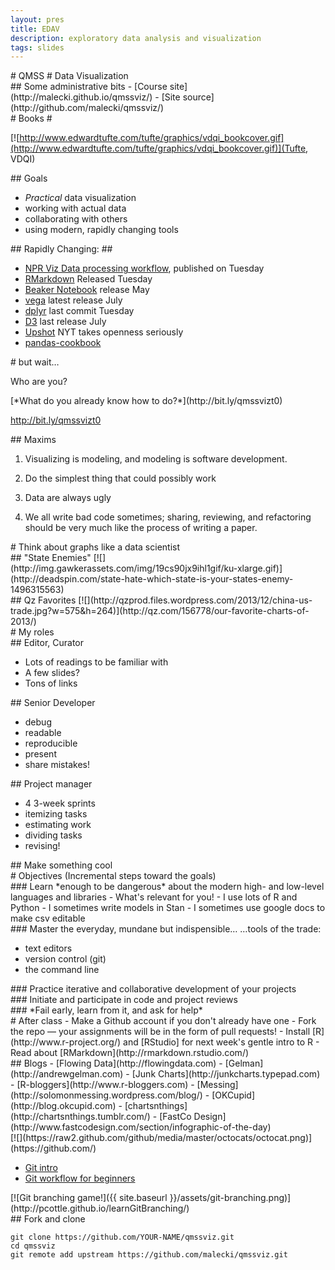 ```yaml
---
layout: pres
title: EDAV
description: exploratory data analysis and visualization
tags: slides
---
```

<section>
	<section>
# QMSS #
Data Visualization
</section>
	<section>
## Some administrative bits
- [Course site](http://malecki.github.io/qmssviz/)
- [Site source](http://github.com/malecki/qmssviz/)

</section>
	<section>
# Books #

[![http://www.edwardtufte.com/tufte/graphics/vdqi_bookcover.gif](http://www.edwardtufte.com/tufte/graphics/vdqi_bookcover.gif)](Tufte, VDQI)

</section>
</section>

<section>
<section>
## Goals

- *Practical* data visualization
- working with actual data
- collaborating with others
- using modern, rapidly changing tools

</section>
	<section>
## Rapidly Changing: ##

- [NPR Viz Data processing workflow](http://blog.apps.npr.org/2014/09/02/reusable-data-processing.html), published on Tuesday
- [RMarkdown](https://github.com/rstudio/rmarkdown/commits/master) Released Tuesday
- [Beaker Notebook](http://beakernotebook.com) release May
- [vega](Vega) latest release July
- [dplyr](https://github.com/hadley/dplyr) last commit Tuesday
- [D3](https://github.com/mbostock/d3) last release July
- [Upshot](https://github.com/theupshot) NYT takes openness seriously
- [pandas-cookbook](http://jvns.ca/blog/2013/12/22/cooking-with-pandas/)

</section>
</section>

<section>
	<section>
# but wait…

Who are you? 
</section>
	<section>
[*What do you already know how to do?*](http://bit.ly/qmssvizt0)

<http://bit.ly/qmssvizt0>
</section>
</section>

<section>
## Maxims

1. Visualizing is modeling, and modeling is software development.

1. Do the simplest thing that could possibly work

1. Data are always ugly

1. We all write bad code sometimes; sharing, reviewing, and refactoring should be very much like the process of writing a paper.

</section>
<section>
	<section>
# Think about graphs like a data scientist  
</section>
	<section>
## "State Enemies"
[![](http://img.gawkerassets.com/img/19cs90jx9ihl1gif/ku-xlarge.gif)](http://deadspin.com/state-hate-which-state-is-your-states-enemy-1496315563)
</section>
	<section>

</section>
	<section>
## Qz Favorites
[![](http://qzprod.files.wordpress.com/2013/12/china-us-trade.jpg?w=575&h=264)](http://qz.com/156778/our-favorite-charts-of-2013/)
</section>
</section> 

<section>
<section>
# My roles
</section>
	<section>
## Editor, Curator

- Lots of readings to be familiar with
- A few slides?
- Tons of links

</section>
	<section>
## Senior Developer

- debug
- readable
- reproducible
- present
- share mistakes!

</section>
	<section>
## Project manager

- 4 3-week sprints
- itemizing tasks
- estimating work
- dividing tasks
- revising!

</section>
</section>

<section>
## Make something cool
</section>

<section>
<section>
# Objectives
(Incremental steps toward the goals)
</section>
	<section>
### Learn *enough to be dangerous* about the modern high- and low-level languages and libraries
- What's relevant for you!
- I use lots of R and Python
- I sometimes write models in Stan
- I sometimes use google docs to make csv editable

</section>
	<section>
### Master the everyday, mundane but indispensible…
…tools of the trade: 

- text editors
- version control (git)
- the command line

</section>
	<section>
### Practice iterative and collaborative development of your projects

</section>
	<section>
### Initiate and participate in code and project reviews
</section>
	<section>
### *Fail early, learn from it, and ask for help*
</section>
</section>

<section>
	<section>
# After class
- Make a Github account if you don't already have one
- Fork the repo — your assignments will be in the form of pull requests!
- Install [R](http://www.r-project.org/) and [RStudio] for next week's gentle intro to R
- Read about [RMarkdown](http://rmarkdown.rstudio.com/)

</section>
	<section>
## Blogs
- [Flowing Data](http://flowingdata.com)
- [Gelman](http://andrewgelman.com)
- [Junk Charts](http://junkcharts.typepad.com)
- [R-bloggers](http://www.r-bloggers.com)
- [Messing](http://solomonmessing.wordpress.com/blog/)
- [OKCupid](http://blog.okcupid.com)
- [chartsnthings](http://chartsnthings.tumblr.com/)
- [FastCo Design](http://www.fastcodesign.com/section/infographic-of-the-day)
</section>
	<section>
[![](https://raw2.github.com/github/media/master/octocats/octocat.png)](https://github.com/)

- [Git intro](http://skli.se/2012/09/22/introduction-to-git/)
- [Git workflow for beginners](http://skli.se/2012/10/07/git-workflow-beginner/)

</section>
	<section>
[![Git branching game!]({{ site.baseurl }}/assets/git-branching.png)](http://pcottle.github.io/learnGitBranching/)

</section>
	<section>
## Fork and clone


    git clone https://github.com/YOUR-NAME/qmssviz.git
    cd qmssviz
    git remote add upstream https://github.com/malecki/qmssviz.git
</section>
</section>
